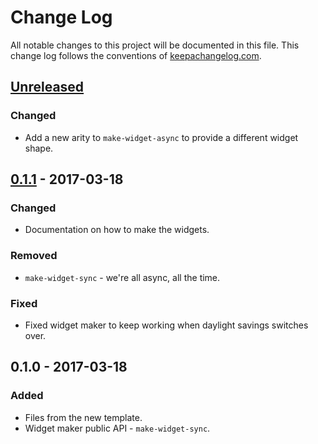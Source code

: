 # Change Log
All notable changes to this project will be documented in this file. This change log follows the conventions of [keepachangelog.com](http://keepachangelog.com/).

## [Unreleased]
### Changed
- Add a new arity to `make-widget-async` to provide a different widget shape.

## [0.1.1] - 2017-03-18
### Changed
- Documentation on how to make the widgets.

### Removed
- `make-widget-sync` - we're all async, all the time.

### Fixed
- Fixed widget maker to keep working when daylight savings switches over.

## 0.1.0 - 2017-03-18
### Added
- Files from the new template.
- Widget maker public API - `make-widget-sync`.

[Unreleased]: https://github.com/your-name/simple-autogoals/compare/0.1.1...HEAD
[0.1.1]: https://github.com/your-name/simple-autogoals/compare/0.1.0...0.1.1
